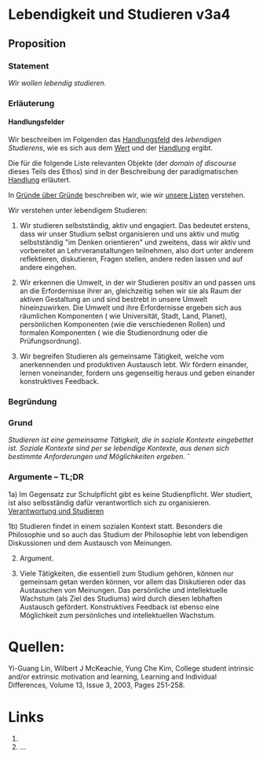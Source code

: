<!---
   NAME - The NAME of this project is:
ethos

  FILE - The FILENAME of the current file is:
/v3a4.md

  CREATION - This project was CREATED on:
2017-01-28-16:15:00 UTC

  MODIFICATION - This project was last MODIFIED on:
2017-01-28-16:15:00 UTC

  VERSION - The current VERSION of this project is:
<git-commit-hash>-2017-01-28-16:15:00 UTC

  CREATOR(S) - This project was CREATED by:
Michael Czechowski, Martin Maga

  CONTACT - You can CONTACT the creator(s) or developer(s) of this project at:
E-Mail: mail@martinmaga.de

  COPYRIGHT - The COPYRIGHT holder of this project is:
COPYRIGHT (c) 2016 Martin Maga

  LICENSE - This project is LICENSED under the following license:
Martin Maga 2016 CC BY-SA 4.0 https://creativecommons.org

  SUBFILE – This is a SUBFILE! For more INFORMATION on this project go to:
/README.md
--->

# Lebendigkeit und Studieren v3a4
## Proposition
### Statement
*Wir wollen lebendig studieren.*

### Erläuterung
#### Handlungsfelder
Wir beschreiben im Folgenden das [Handlungsfeld](../synopsis/reasons.md) des *lebendigen Studierens*, wie es sich aus dem [Wert](../values/v3_liveliness.md)
und der [Handlung](../actions/a4_study.md) ergibt.

Die für die folgende Liste relevanten Objekte (der *domain of discourse* dieses Teils des Ethos) sind in der Beschreibung der paradigmatischen [Handlung](../actions/ai_action.md) erläutert.  

In [Gründe über Gründe](../synopsis/reasons.md) beschreiben wir, wie wir [unsere Listen](../synopsis/reasons.md) verstehen.

Wir verstehen unter lebendigem Studieren:

1. Wir studieren selbstständig, aktiv und engagiert.
Das bedeutet erstens, dass wir unser Studium selbst organisieren und uns aktiv und mutig selbstständig "im Denken orientieren" und zweitens, dass wir aktiv und vorbereitet an Lehrveranstaltungen teilnehmen, also dort unter anderem reflektieren, diskutieren, Fragen stellen, andere reden lassen und auf andere eingehen.

2. Wir erkennen die Umwelt, in der wir Studieren positiv an und passen uns an die Erfordernisse ihrer an, gleichzeitig sehen wir sie als Raum der aktiven Gestaltung an und sind bestrebt in unsere Umwelt hineinzuwirken.
Die Umwelt und ihre Erfordernisse ergeben sich aus räumlichen Komponenten ( wie Universität, Stadt, Land, Planet), persönlichen Komponenten (wie die verschiedenen Rollen) und formalen Komponenten ( wie die Studienordnung oder die Prüfungsordnung).

3. Wir begreifen Studieren als gemeinsame Tätigkeit, welche vom anerkennenden und produktiven Austausch lebt.
Wir fördern einander, lernen voneinander, fordern uns gegenseitig heraus und geben einander konstruktives Feedback.



### Begründung
### Grund
*Studieren ist eine gemeinsame Tätigkeit, die in soziale Kontexte eingebettet ist. Soziale Kontexte sind per se lebendige Kontexte, aus denen sich bestimmte Anforderungen und Möglichkeiten ergeben.*
˘
### Argumente – TL;DR
1a) Im Gegensatz zur Schulpflicht gibt es keine Studienpflicht. Wer studiert, ist also selbsständig dafür verantwortlich sich zu organisieren. [Verantwortung und Studieren](../contents/field/v6a3.md)

1b) Studieren findet in einem sozialen Kontext statt. Besonders die Philosophie und so auch das Studium der Philosophie lebt von lebendigen Diskussionen und dem Austausch von Meinungen.

2. Argument.

3. Viele Tätigkeiten, die essentiell zum Studium gehören, können nur gemeinsam getan werden können, vor allem das Diskutieren oder das Austauschen von Meinungen. Das persönliche und intellektuelle Wachstum (als Ziel des Studiums) wird durch diesen lebhaften Austausch gefördert. Konstruktives Feedback ist ebenso eine Möglichkeit zum persönliches und intellektuellen Wachstum.





# Quellen:
Yi-Guang Lin, Wilbert J McKeachie, Yung Che Kim, College student intrinsic and/or extrinsic motivation and learning, Learning and Individual Differences, Volume 13, Issue 3, 2003, Pages 251-258.

# Links
  1.
  2. …
